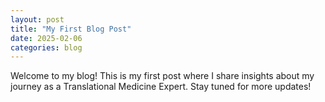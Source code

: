 ```yaml
---
layout: post
title: "My First Blog Post"
date: 2025-02-06
categories: blog
---
```


Welcome to my blog! This is my first post where I share insights about my journey as a Translational Medicine Expert. Stay tuned for more updates!

